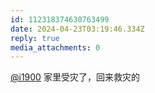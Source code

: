 ```yaml
---
id: 112318374630763499
date: 2024-04-23T03:19:46.334Z
reply: true
media_attachments: 0
---
```


[@i1900](https://mast.dragon-fly.club/@i1900) 家里受灾了，回来救灾的

